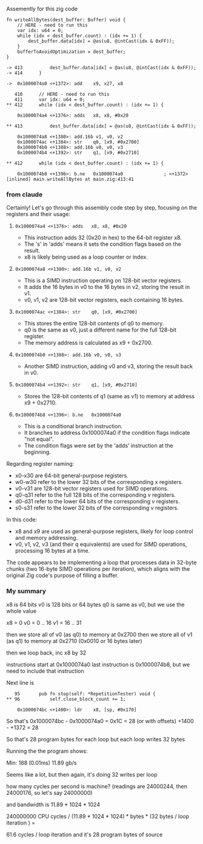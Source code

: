 Assemently for this zig code

```
fn writeAllBytes(dest_buffer: Buffer) void {
    // HERE - need to run this
    var idx: u64 = 0;
    while (idx < dest_buffer.count) : (idx += 1) {
        dest_buffer.data[idx] = @as(u8, @intCast(idx & 0xFF));
    }
    bufferToAvoidOptimization = dest_buffer;
}
```

```
-> 413          dest_buffer.data[idx] = @as(u8, @intCast(idx & 0xFF));
-> 414      }

->  0x1000074a0 <+1372>: add    x9, x27, x8

   410      // HERE - need to run this
   411      var idx: u64 = 0;
** 412      while (idx < dest_buffer.count) : (idx += 1) {

    0x1000074a4 <+1376>: adds   x8, x8, #0x20

** 413          dest_buffer.data[idx] = @as(u8, @intCast(idx & 0xFF));

    0x1000074a8 <+1380>: add.16b v1, v0, v2
    0x1000074ac <+1384>: str    q0, [x9, #0x2700]
    0x1000074b0 <+1388>: add.16b v0, v0, v3
    0x1000074b4 <+1392>: str    q1, [x9, #0x2710]

** 412      while (idx < dest_buffer.count) : (idx += 1) {

    0x1000074b8 <+1396>: b.ne   0x1000074a0               ; <+1372> [inlined] main.writeAllBytes at main.zig:413:41
```

### from claude

Certainly! Let's go through this assembly code step by step, focusing on the registers and their usage:

1. `0x1000074a4 <+1376>: adds   x8, x8, #0x20`
   - This instruction adds 32 (0x20 in hex) to the 64-bit register x8.
   - The 's' in 'adds' means it sets the condition flags based on the result.
   - x8 is likely being used as a loop counter or index.

2. `0x1000074a8 <+1380>: add.16b v1, v0, v2`
   - This is a SIMD instruction operating on 128-bit vector registers.
   - It adds the 16 bytes in v0 to the 16 bytes in v2, storing the result in v1.
   - v0, v1, v2 are 128-bit vector registers, each containing 16 bytes.

3. `0x1000074ac <+1384>: str    q0, [x9, #0x2700]`
   - This stores the entire 128-bit contents of q0 to memory.
   - q0 is the same as v0, just a different name for the full 128-bit register.
   - The memory address is calculated as x9 + 0x2700.

4. `0x1000074b0 <+1388>: add.16b v0, v0, v3`
   - Another SIMD instruction, adding v0 and v3, storing the result back in v0.

5. `0x1000074b4 <+1392>: str    q1, [x9, #0x2710]`
   - Stores the 128-bit contents of q1 (same as v1) to memory at address x9 + 0x2710.

6. `0x1000074b8 <+1396>: b.ne   0x1000074a0`
   - This is a conditional branch instruction.
   - It branches to address 0x1000074a0 if the condition flags indicate "not equal".
   - The condition flags were set by the 'adds' instruction at the beginning.

Regarding register naming:
- x0-x30 are 64-bit general-purpose registers.
- w0-w30 refer to the lower 32 bits of the corresponding x registers.
- v0-v31 are 128-bit vector registers used for SIMD operations.
- q0-q31 refer to the full 128 bits of the corresponding v registers.
- d0-d31 refer to the lower 64 bits of the corresponding v registers.
- s0-s31 refer to the lower 32 bits of the corresponding v registers.

In this code:
- x8 and x9 are used as general-purpose registers, likely for loop control and memory addressing.
- v0, v1, v2, v3 (and their q equivalents) are used for SIMD operations, processing 16 bytes at a time.

The code appears to be implementing a loop that processes data in 32-byte chunks (two 16-byte SIMD operations per iteration), which aligns with the original Zig code's purpose of filling a buffer.


### My summary

x8 is 64 bits
v0 is 128 bits or 64 bytes
q0 is same as v0, but we use the whole value

x8 = 0
v0 = 0 .. 16
v1 = 16 .. 31

then we store all of v0 (as q0) to memory at 0x2700 
then we store all of v1 (as q1) to memory at 0x2710 (0x0010 or 16 bytes later)

then we loop back, inc x8 by 32

instructions start at 0x1000074a0
last instruction is 0x1000074b8, but we need to include that instruction

Next line is

```
   95       pub fn stop(self: *RepetitionTester) void {
** 96           self.close_block_count += 1;

    0x1000074bc <+1400>: ldr    x8, [sp, #0x170]
```

So that's 0x1000074bc - 0x1000074a0 = 0x1C = 28
(or with offsets) +1400 - +1372 = 28

So that's 28 program bytes for each loop but each loop writes 32 bytes

Running the the program shows:

Min: 188 (0.01ms) 11.89 gb/s

Seems like a lot, but then again, it's doing 32 writes per loop

how many cycles per second is machine? (readings are 24000244, then 24000176, so let's say 24000000)

and bandwidth is 11.89 * 1024 * 1024

240000000 CPU cycles / (11.89 * 1024 * 1024) * bytes * (32 bytes / loop iteration ) =

61.6 cycles / loop iteration
and it's 28 program bytes of source
